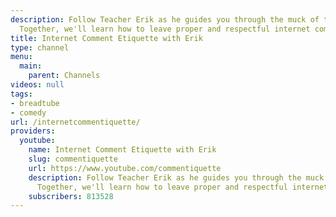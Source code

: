 ```yaml
---
description: Follow Teacher Erik as he guides you through the muck of the internet.
  Together, we'll learn how to leave proper and respectful internet comments!
title: Internet Comment Etiquette with Erik
type: channel
menu:
  main:
    parent: Channels
videos: null
tags:
- breadtube
- comedy
url: /internetcommentiquette/
providers:
  youtube:
    name: Internet Comment Etiquette with Erik
    slug: commentiquette
    url: https://www.youtube.com/commentiquette
    description: Follow Teacher Erik as he guides you through the muck of the internet.
      Together, we'll learn how to leave proper and respectful internet comments!
    subscribers: 813528
---
```

